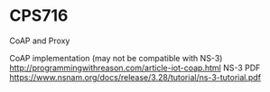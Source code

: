# CPS716
CoAP and Proxy

CoAP implementation (may not be compatible with NS-3)
http://programmingwithreason.com/article-iot-coap.html
NS-3 PDF
https://www.nsnam.org/docs/release/3.28/tutorial/ns-3-tutorial.pdf
